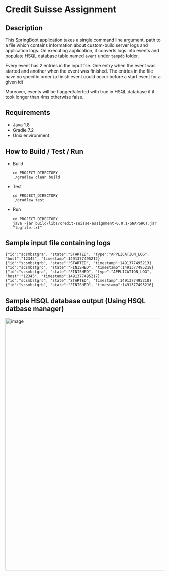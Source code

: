 # Credit Suisse Assignment

## Description
This SpringBoot application takes a single command line argument, path to a file which contains information about custom-build server logs and application logs. On executing application, it converts logs into events and populate HSQL database table named `event` under `tempdb` folder.

Every event has 2 entries in the input file. One entry when the event was started and another when the event was finished. The entries in the file have no specific order (a finish event could occur before a start event for a given id)

Moreover, events will be flagged/alerted with true in HSQL database if it took longer than 4ms otherwise false.


## Requirements
- Java 1.8
- Gradle 7.2
- Unix environment


## How to Build / Test / Run
- Build
    ```
    cd PROJECT_DIRECTORY
    ./gradlew clean build
    ```
- Test
    ```
    cd PROJECT_DIRECTORY
    ./gradlew test
    ```
- Run
    ```
    cd PROJECT_DIRECTORY
    java -jar build/libs/credit-suisse-assignment-0.0.1-SNAPSHOT.jar "logfile.txt"
    ```
    
    
## Sample input file containing logs
```
{"id":"scsmbstgra", "state":"STARTED", "type":"APPLICATION_LOG", "host":"12345", "timestamp":1491377495212}
{"id":"scsmbstgrb", "state":"STARTED", "timestamp":1491377495213}
{"id":"scsmbstgrc", "state":"FINISHED", "timestamp":1491377495218}
{"id":"scsmbstgra", "state":"FINISHED", "type":"APPLICATION_LOG", "host":"12345", "timestamp":1491377495217}
{"id":"scsmbstgrc", "state":"STARTED", "timestamp":1491377495210}
{"id":"scsmbstgrb", "state":"FINISHED", "timestamp":1491377495216}
```


## Sample HSQL database output (Using HSQL datbase manager)
<img width="803" alt="image" src="https://user-images.githubusercontent.com/30280454/180367255-a0e23c91-98c1-4182-9215-5d32a9f74b2d.png">
